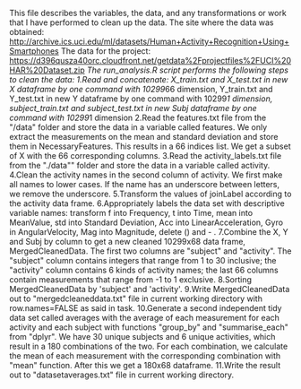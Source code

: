 This file describes the variables, the data, and any transformations or work that I have performed to clean up the data.
    The site where the data was obtained:
    http://archive.ics.uci.edu/ml/datasets/Human+Activity+Recognition+Using+Smartphones 
    The data for the project:
    https://d396qusza40orc.cloudfront.net/getdata%2Fprojectfiles%2FUCI%20HAR%20Dataset.zip
      *The run_analysis.R script performs the following steps to clean the data:
         1.Read and concatenate: X_train.txt and X_test.txt in new X dataframe by one command with 10299*66 dimension, Y_train.txt and Y_test.txt in new Y dataframe by one command with 10299*1 dimension, subject_train.txt and subject_test.txt in new Subj dataframe by one command with 10299*1 dimension
         2.Read the features.txt file from the "/data" folder and store the data in a variable called features. We only extract the measurements on the mean and standard deviation and store them in NecessaryFeatures. This results in a 66 indices list. We get a subset of X with the 66 corresponding columns.
         3.Read the activity_labels.txt file from the "./data"" folder and store the data in a variable called activity.
         4.Clean the activity names in the second column of activity. We first make all names to lower cases. If the name has an underscore between letters, we remove the underscore.
         5.Transform the values of joinLabel according to the activity data frame.
         6.Appropriately labels the data set with descriptive variable names: transform f into Frequency, t into Time, mean into MeanValue, std into Standard Deviation, Acc into LinearAcceleration, Gyro in AngularVelocity, Mag into Magnitude, delete () and - .
         7.Combine the X, Y and Subj by column to get a new cleaned 10299x68 data frame, MergedCleanedData. The first two columns are "subject" and "activity". The "subject" column contains integers that range from 1 to 30 inclusive; the "activity" column contains 6 kinds of activity names; the last 66 columns contain measurements that range from -1 to 1 exclusive.
         8.Sorting MergedCleanedData by 'subject' and 'activity'.
         9.Write MergedCleanedData out to "mergedcleaneddata.txt" file in current working directory with row.names=FALSE as said in task.
         10.Generate a second independent tidy data set called averages with the average of each measurement for each activity and each subject with functions "group_by" and "summarise_each" from "dplyr". We have 30 unique subjects and 6 unique activities, which result in a 180 combinations of the two. For each combination, we calculate the mean of each measurement with the corresponding combination with "mean" function. After this we get a 180x68 dataframe.
         11.Write the result out to "datasetaverages.txt" file in current working directory.

